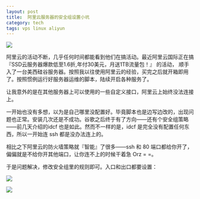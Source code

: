 ```yaml
---
layout: post
title:  阿里云服务器的安全组设置小坑
category: tech
tags: vps linux aliyun
---
```

![](https://cdn.kelu.org/blog/tags/aliyun.jpg)

阿里云的活动不断，几乎任何时间都能看到他们在搞活动。最近阿里云国际正在搞『SSD云服务器爆款低至1.6折,年付30美元，月送1TB流量包！』 的活动，
顺手入了一台美西硅谷服务器。按照我以往使用阿里云的经验，买完之后就开箱即用了。按照惯例运行好服务器运维的脚本，陆续开启各种服务了。

让我意外的是在其他服务器上可以使用的一些自定义接口，阿里云上始终没法连接上。

一开始也没有多想，以为是自己哪里没配置好。毕竟脚本也是边写边改的，出现问题也正常。安装几次还是不成功。谷歌之后终于有了方向——还有个安全组策略
——前几天介绍的idcf 也是如此。然而不一样的是，idcf 是完全没有配置任何东西，所以一开始连 ssh 都是没办法连上的。

相比之下阿里云的防火墙策略就『智能』了很多——ssh 和 80 端口都给你开了，偏偏就是不给你开其他端口，让你连不上的时候干着急 Orz = =。

于是问题解决，修改安全组里的规则即可。入口和出口都要设置：

![](https://cdn.kelu.org/blog/2017/06/6.20.28.jpg)

![](https://cdn.kelu.org/blog/2017/06/6.20.40.jpg)
